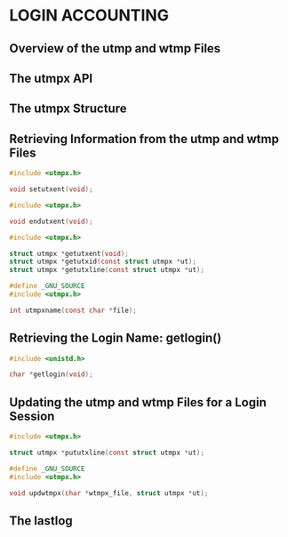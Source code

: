# LOGIN ACCOUNTING

## Overview of the utmp and wtmp Files

## The utmpx API

## The utmpx Structure

## Retrieving Information from the utmp and wtmp Files
```c
#include <utmpx.h>

void setutxent(void);
```

```c
#include <utmpx.h>

void endutxent(void);
```

```c
#include <utmpx.h>

struct utmpx *getutxent(void);
struct utmpx *getutxid(const struct utmpx *ut);
struct utmpx *getutxline(const struct utmpx *ut);
```

```c
#define _GNU_SOURCE
#include <utmpx.h>

int utmpxname(const char *file);
```

## Retrieving the Login Name: getlogin()
```c
#include <unistd.h>

char *getlogin(void);
```

## Updating the utmp and wtmp Files for a Login Session
```c
#include <utmpx.h>

struct utmpx *pututxline(const struct utmpx *ut);
```

```c
#define _GNU_SOURCE
#include <utmpx.h>

void updwtmpx(char *wtmpx_file, struct utmpx *ut);
```

## The lastlog